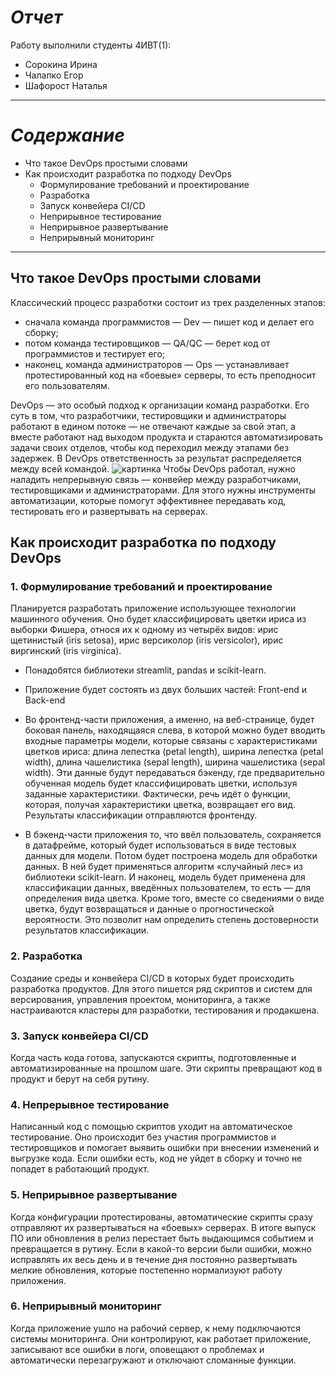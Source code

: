 # *Отчет*
Работу выполнили студенты 4ИВТ(1):
- Сорокина Ирина
- Чалапко Егор
- Шафорост Наталья 
---
# *Содержание*
- Что такое DevOps простыми словами
- Как происходит разработка по подходу DevOps
  - Формулирование требований и проектирование
  - Разработка
  - Запуск конвейера CI/CD
  - Неприрывное тестирование
  - Неприрывное развертывание
  - Неприрывный мониторинг
---
## Что такое DevOps простыми словами ###
Классический процесс разработки состоит из трех разделенных этапов:
  - сначала команда программистов — Dev — пишет код и делает его сборку;
  - потом команда тестировщиков — QA/QC — берет код от программистов и тестирует его;
  - наконец, команда администраторов — Ops — устанавливает протестированный код на «боевые» серверы, то есть преподносит его пользователям.

DevOps — это особый подход к организации команд разработки. Его суть в том, что разработчики, тестировщики и администраторы работают в едином потоке — не отвечают каждые за свой этап, а вместе работают над выходом продукта и стараются автоматизировать задачи своих отделов, чтобы код переходил между этапами без задержек. В DevOps ответственность за результат распределяется между всей командой.
![картинка](https://i0.wp.com/mcsjournal.ru/wp-content/uploads/2021/02/Razrabotka.png?w=1200&ssl=1)
Чтобы DevOps работал, нужно наладить непрерывную связь — конвейер между разработчиками, тестировщиками и администраторами. Для этого нужны инструменты автоматизации, которые помогут эффективнее передавать код, тестировать его и развертывать на серверах.
## Как происходит разработка по подходу DevOps
### 1. Формулирование требований и проектирование
Планируется разработать приложение использующее технологии машинного обучения. Оно будет классифицировать цветки ириса из выборки Фишера, относя их к одному из четырёх видов: ирис щетинистый (iris setosa), ирис версиколор (iris versicolor), ирис виргинский (iris virginica).
- Понадобятся библиотеки streamlit, pandas и scikit-learn.
- Приложение будет состоять из двух больших частей: Front-end и Back-end
- Во фронтенд-части приложения, а именно, на веб-странице, будет боковая панель, находящаяся слева, в которой можно будет вводить входные параметры модели, которые связаны с характеристиками цветков ириса: длина лепестка (petal length), ширина лепестка (petal width), длина чашелистика (sepal length), ширина чашелистика (sepal width). Эти данные будут передаваться бэкенду, где предварительно обученная модель будет классифицировать цветки, используя заданные характеристики. Фактически, речь идёт о функции, которая, получая характеристики цветка, возвращает его вид. Результаты классификации отправляются фронтенду.

- В бэкенд-части приложения то, что ввёл пользователь, сохраняется в датафрейме, который будет использоваться в виде тестовых данных для модели. Потом будет построена модель для обработки данных. В ней будет применяться алгоритм «случайный лес» из библиотеки scikit-learn. И наконец, модель будет применена для классификации данных, введённых пользователем, то есть — для определения вида цветка. Кроме того, вместе со сведениями о виде цветка, будут возвращаться и данные о прогностической вероятности. Это позволит нам определить степень достоверности результатов классификации.

### 2. Разработка
Создание среды и конвейера CI/CD в которых будет происходить разработка продуктов.
Для этого пишется ряд скриптов и систем для версирования, управления проектом, мониторинга, а также настраиваются кластеры для разработки, тестирования и продакшена. 
### 3. Запуск конвейера CI/CD
Когда часть кода готова, запускаются скрипты, подготовленные и автоматизированные на прошлом шаге. Эти скрипты превращают код в продукт и берут на себя рутину. 
### 4. Непрерывное тестирование
Написанный код с помощью скриптов уходит на автоматическое тестирование. Оно происходит без участия программистов и тестировщиков и помогает выявить ошибки при внесении изменений и выгрузке кода. Если ошибки есть, код не уйдет в сборку и точно не попадет в работающий продукт.
### 5. Неприрывное развертывание
Когда конфигурации протестированы, автоматические скрипты сразу отправляют их развертываться на «боевых» серверах. В итоге выпуск ПО или обновления в релиз перестает быть выдающимся событием и превращается в рутину. Если в какой-то версии были ошибки, можно исправлять их весь день и в течение дня постоянно развертывать мелкие обновления, которые постепенно нормализуют работу приложения.
### 6. Неприрывный мониторинг
Когда приложение ушло на рабочий сервер, к нему подключаются системы мониторинга. Они контролируют, как работает приложение, записывают все ошибки в логи, оповещают о проблемах и автоматически перезагружают и отключают сломанные функции.
